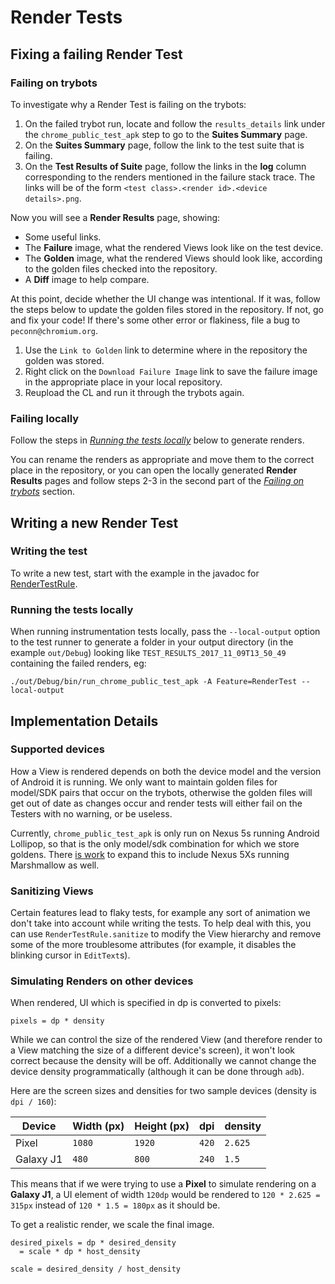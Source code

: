 # Render Tests

## Fixing a failing Render Test

### Failing on trybots

To investigate why a Render Test is failing on the trybots:

1. On the failed trybot run, locate and follow the `results_details` link under
the `chrome_public_test_apk` step to go to the **Suites Summary** page.
2. On the **Suites Summary** page, follow the link to the test suite that is
failing.
3. On the **Test Results of Suite** page, follow the links in the **log** column
corresponding to the renders mentioned in the failure stack trace. The links
will be of the form `<test class>.<render id>.<device details>.png`.

Now you will see a **Render Results** page, showing:

* Some useful links.
* The **Failure** image, what the rendered Views look like on the test device.
* The **Golden** image, what the rendered Views should look like, according to
the golden files checked into the repository.
* A **Diff** image to help compare.

At this point, decide whether the UI change was intentional. If it was, follow
the steps below to update the golden files stored in the repository. If not, go
and fix your code! If there's some other error or flakiness, file a bug to
`peconn@chromium.org`.

1. Use the `Link to Golden` link to determine where in the repository the golden
was stored.
2. Right click on the `Download Failure Image` link to save the failure image in
the appropriate place in your local repository.
3. Reupload the CL and run it through the trybots again.

### Failing locally

Follow the steps in [*Running the tests locally*](#running-the-tests-locally)
below to generate renders.

You can rename the renders as appropriate and move them to the correct place in
the repository, or you can open the locally generated **Render Results** pages
and follow steps 2-3 in the second part of the 
[*Failing on trybots*](#failing-on-trybots) section.


## Writing a new Render Test

### Writing the test

To write a new test, start with the example in the javadoc for
[RenderTestRule](https://cs.chromium.org/chromium/src/chrome/test/android/javatests/src/org/chromium/chrome/test/util/RenderTestRule.java).

### Running the tests locally

When running instrumentation tests locally, pass the `--local-output` option to
the test runner to generate a folder in your output directory (in the example
`out/Debug`) looking like `TEST_RESULTS_2017_11_09T13_50_49` containing the
failed renders, eg:

```
./out/Debug/bin/run_chrome_public_test_apk -A Feature=RenderTest --local-output
```


## Implementation Details

### Supported devices

How a View is rendered depends on both the device model and the version of
Android it is running. We only want to maintain golden files for model/SDK pairs
that occur on the trybots, otherwise the golden files will get out of date as
changes occur and render tests will either fail on the Testers with no warning,
or be useless.

Currently, `chrome_public_test_apk` is only run on Nexus 5s running Android
Lollipop, so that is the only model/sdk combination for which we store goldens.
There [is work](https://crbug.com/731759) to expand this to include Nexus 5Xs
running Marshmallow as well.

### Sanitizing Views

Certain features lead to flaky tests, for example any sort of animation we don't
take into account while writing the tests. To help deal with this, you can use
`RenderTestRule.sanitize` to modify the View hierarchy and remove some of the
more troublesome attributes (for example, it disables the blinking cursor in
`EditText`s).

### Simulating Renders on other devices

When rendered, UI which is specified in dp is converted to pixels:

```
pixels = dp * density
```

While we can control the size of the rendered View (and therefore render to a
View matching the size of a different device's screen), it won't look correct
because the density will be off. Additionally we cannot change the device
density programmatically (although it can be done through `adb`).

Here are the screen sizes and densities for two sample devices (density is
`dpi / 160`):

| Device | Width (px) | Height (px) | dpi   | density |
| ---    | ---        | ---         | ---   | ---     |
| Pixel  | `1080`     | `1920`      | `420` | `2.625` |
| Galaxy J1 | `480`   | `800`       | `240` | `1.5`   |

This means that if we were trying to use a **Pixel** to simulate rendering on
a **Galaxy J1**, a UI element of width `120dp` would be rendered to
`120 * 2.625 = 315px` instead of `120 * 1.5 = 180px` as it should be.

To get a realistic render, we scale the final image.

```
desired_pixels = dp * desired_density
  = scale * dp * host_density

scale = desired_density / host_density
```
